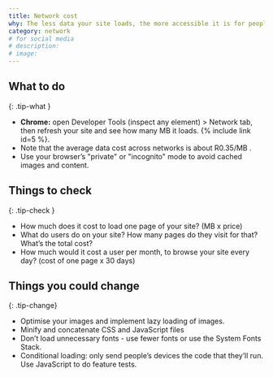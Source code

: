 ```yaml
---
title: Network cost
why: The less data your site loads, the more accessible it is for people with data constraints. People with lower incomes buy data in smaller amounts, which is more expensive per MB.  70% of South Africans are living on less than R6,000 / month.
category: network
# for social media
# description:
# image:
---
```


## What to do
{: .tip-what }

- **Chrome:** open Developer Tools (inspect any element)  > Network tab, then refresh your site and see how many MB it loads. {% include link id=5 %}.
- Note that the average data cost across networks is about R0.35/MB .
- Use your browser’s "private" or "incognito" mode to avoid cached images and content.

## Things to check
{: .tip-check }

- How much does it cost to load one page of your site? (MB x price)
- What do users do on your site? How many pages do they visit for that? What’s the total cost?
- How much would it cost a user per month, to browse your site every day? (cost of one page x 30 days)

## Things you could change
{: .tip-change}

- Optimise your images and implement lazy loading of images.
- Minify and concatenate CSS and JavaScript files
- Don’t load unnecessary fonts - use fewer fonts or use the System Fonts Stack.
- Conditional loading: only send people’s devices the code that they’ll run. Use JavaScript to do feature tests.
